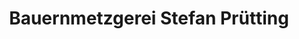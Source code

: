 ---
title: "Bauernmetzgerei Stefan Prütting"
url: /eckental/bauernmetzgerei-stefan-pruetting/
shop: Metzgerei
---